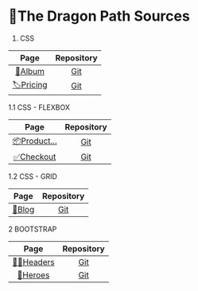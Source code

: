 # 🐉The Dragon Path Sources 

1. CSS

| Page | Repository | 
| :--: | :--------: |
| [📖Album](https://jackson97parada.github.io/Album_example/) | [Git](https://github.com/jackson97parada/Album_example) |
| [🏷️Pricing](https://jackson97parada.github.io/Pricing_example/) | [Git](https://github.com/jackson97parada/Pricing_example) |


1.1 CSS - FLEXBOX

| Page | Repository | 
| :--: | :--------: |
| [📦Product...](https://jackson97parada.github.io/Product_example/) | [Git](https://github.com/jackson97parada/Product_example) |
| [✅Checkout](https://jackson97parada.github.io/Checkout_example/) | [Git](https://github.com/jackson97parada/Checkout_example) |


1.2 CSS - GRID

| Page | Repository | 
| :--: | :--------: |
| [📝Blog](https://jackson97parada.github.io/Blog_example/) | [Git](https://github.com/jackson97parada/Blog_example) |


2 BOOTSTRAP

| Page | Repository | 
| :--: | :--------: |
| [👨‍🦱Headers](https://jackson97parada.github.io/Headers_example/) | [Git](https://github.com/jackson97parada/Headers_example) |
| [🦸Heroes](https://jackson97parada.github.io/Heroes_example/) | [Git](https://github.com/jackson97parada/Heroes_example) |
